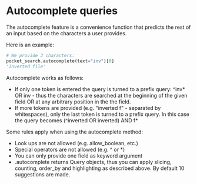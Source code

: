 # Autocomplete queries
The autocomplete feature is a convenience function that predicts the rest of an input based on the characters a user provides.

Here is an example:

```Python
# We provide 3 characters:
pocket_search.autocomplete(text="inv")[0]
'Inverted file'
```

Autocomplete works as follows:

* If only one token is entered the query is turned to a prefix query: ^inv* OR inv - thus the characters are searched at the beginning of the given field OR at any arbitrary position in the the field.
* If more tokens are provided (e.g. "inverted f" - separated by whitespaces), only the last token is turned to a prefix query. In this case the query becomes (^inverted OR inverted) AND f*

Some rules apply when using the autocomplete method:

* Look ups are not allowed (e.g. allow_boolean, etc.)
* Special operators are not allowed (e.g. ^ or *)
* You can only provide one field as keyword argument
* .autocomplete returns Query objects, thus you can apply slicing, counting, order_by and highlighting as described above. By default 10 suggestions are made.